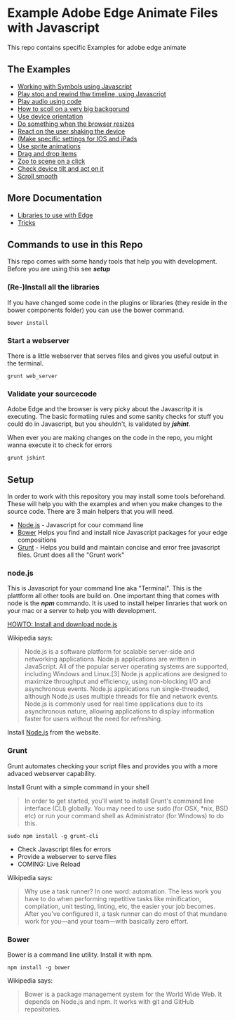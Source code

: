 # Example Adobe Edge Animate Files with Javascript

This repo contains specific Examples for adobe edge animate

## The Examples

* [Working with Symbols using Javascript](01_symbol/Readme.md)
* [Play stop and rewind thw timeline, using Javascript](02_play_stop_rewind/Readme.md)
* [Play audio using code](03_play_audio)
* [How to scoll on a very big backgorund](04_2_axis_movement/Readme.md)
* [Use device orientation](05_device_orientation/Readme.md)
* [Do something when the browser resizes](06_resize/Readme.md)
* [React on the user shaking the device](07_shake_js/Readme.md)
* [(Make specific settings for IOS and iPads](08_iOS_webapp_settings/Readme.md)
* [Use sprite animations](09_sprite_animation/Readme.md)
* [Drag and drop items](10_drag_drop/Readme.md)
* [Zoo to scene on a click](11_zoom_to_scene/Readme.md)
* [Check device tilt and act on it](12_tilt/Readme.md)
* [Scroll smooth](13_smooth_scroll_animation/Readme.md)

## More Documentation 

* [Libraries to use with Edge](Libs.md)
* [Tricks](Tricks.md)

## Commands to use in this Repo 

This repo comes with some handy tools that help you with development. Before you are using this see ***setup***

### (Re-)Install all the libraries

If you have changed some code in the plugins or libraries (they reside in the bower components folder) you can use the bower command. 

```
bower install
```

### Start a webserver 

There is a little webserver that serves files and gives you useful output in the terminal. 

```
grunt web_server
```

### Validate your sourcecode

Adobe Edge and the browser is very picky about the Javascritp it is executing. The basic formatiing rules and some sanity checks for stuff you could do in Javascript, but you shouldn't, is validated by ***jshint***. 

When ever you are making changes on the code in the repo, you might wanna execute it to check for errors

```
grunt jshint
```
## Setup 

In order to work with this repository you may install some tools beforehand. These will help you with the examples and when you make changes to the source code.
There are 3 main helpers that you will need. 

* [Node.js](http://nodejs.org) - Javascript for cour command line
* [Bower](http://bower.io) Helps you find and install nice Javascript packages for your edge compositions
* [Grunt](http://gruntjs.com) - Helps you build and maintain concise and error free javascript files. Grunt does all the "Grunt work"

### node.js 

This is Javascript for your command line aka "Terminal". This is the plattform all other tools are build on. One important thing that comes with node is the ***npm*** commando. It is used to install helper linraries that work on your mac or a server to help you with development. 

[HOWTO: Install and download node.js](http://coolestguidesontheplanet.com/installing-node-js-osx-10-9-mavericks/)

Wikipedia says: 

> Node.js is a software platform for scalable server-side and networking applications. Node.js applications are written in JavaScript. All of the popular server operating systems are supported, including Windows and Linux.[3]
Node.js applications are designed to maximize throughput and efficiency, using non-blocking I/O and asynchronous events. Node.js applications run single-threaded, although Node.js uses multiple threads for file and network events. Node.js is commonly used for real time applications due to its asynchronous nature, allowing applications to display information faster for users without the need for refreshing. 

Install [Node.js](http://nodejs.org) from the website.

### Grunt

Grunt automates checking your script files and provides you with a more advaced webserver capability. 

Install Grunt with a simple command in your shell


> In order to get started, you'll want to install Grunt's command line interface (CLI) globally. You may need to use sudo (for OSX, *nix, BSD etc) or run your command shell as Administrator (for Windows) to do this.

```
sudo npm install -g grunt-cli
```

* Check Javascript files for errors 
* Provide a webserver to serve files
* COMING: Live Reload 

Wikipedia says: 

> Why use a task runner?
In one word: automation. The less work you have to do when performing repetitive tasks like minification, compilation, unit testing, linting, etc, the easier your job becomes. After you've configured it, a task runner can do most of that mundane work for you—and your team—with basically zero effort.

### Bower

Bower is a command line utility. Install it with npm.

```
npm install -g bower
```

Wikipedia says: 

> Bower is a package management system for the World Wide Web. It depends on Node.js and npm. It works with git and GitHub repositories.
